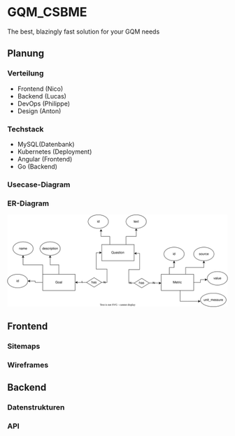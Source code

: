 # GQM_CSBME
The best, blazingly fast solution for your GQM needs

## Planung 

### Verteilung

- Frontend (Nico)
- Backend (Lucas)
- DevOps (Philippe)
- Design (Anton)

### Techstack

- MySQL(Datenbank) 
- Kubernetes (Deployment)
- Angular (Frontend)
- Go (Backend)

### Usecase-Diagram

### ER-Diagram
![doku/ER_Diagram.drawio.svg](doku/ER_Diagram.drawio.svg)
## Frontend 

### Sitemaps

### Wireframes 

## Backend

### Datenstrukturen

### API
